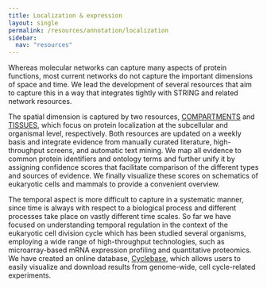 ```yaml
---
title: Localization & expression
layout: single
permalink: /resources/annotation/localization
sidebar:
  nav: "resources"
---
```


Whereas molecular networks can capture many aspects of protein functions, most current networks do not capture the important dimensions of space and time. We lead the development of several resources that aim to capture this in a way that integrates tightly with STRING and related network resources.

The spatial dimension is captured by two resources, [COMPARTMENTS](https://compartments.jensenlab.org/) and [TISSUES](https://tissues.jensenlab.org/), which focus on protein localization at the subcellular and organismal level, respectively. Both resources are updated on a weekly basis and integrate evidence from manually curated literature, high-throughput screens, and automatic text mining. We map all evidence to common protein identifiers and ontology terms and further unify it by assigning confidence scores that facilitate comparison of the different types and sources of evidence. We finally visualize these scores on schematics of eukaryotic cells and mammals to provide a convenient overview.

The temporal aspect is more difficult to capture in a systematic manner, since time is always with respect to a biological process and different processes take place on vastly different time scales. So far we have focused on understanding temporal regulation in the context of the eukaryotic cell division cycle which has been studied several organisms, employing a wide range of high-throughput technologies, such as microarray-based mRNA expression profiling and quantitative proteomics. We have created an online database, [Cyclebase](https://cyclebase.org/), which allows users to easily visualize and download results from genome-wide, cell cycle-related experiments.
